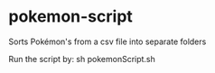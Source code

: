 # pokemon-script
Sorts Pokémon's from a csv file into separate folders 

Run the script by: sh pokemonScript.sh
